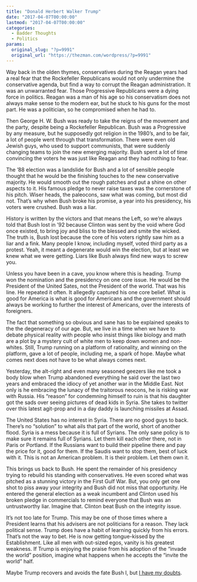 ```yaml
---
title: "Donald Herbert Walker Trump"
date: "2017-04-07T00:00:00"
lastmod: "2017-04-07T00:00:00"
categories:
  - Badder Thoughts
  - Politics
params:
  original_slug: "?p=9991"
  original_url: "https://thezman.com/wordpress/?p=9991"
---
```


Way back in the olden thymes, conservatives during the Reagan years had
a real fear that the Rockefeller Republicans would not only undermine
the conservative agenda, but find a way to corrupt the Reagan
administration. It was an unwarranted fear. Those Progressive
Republicans were a dying force in politics. Reagan was a man of his age
so his conservatism does not always make sense to the modern ear, but he
stuck to his guns for the most part. He was a politician, so he
compromised when he had to.

Then George H. W. Bush was ready to take the reigns of the movement and
the party, despite being a Rockefeller Republican. Bush was a
Progressive by any measure, but he supposedly got religion in the
1980’s, and to be fair, a lot of people went through that
transformation. There were even old Jewish guys, who used to support
communists, that were suddenly changing teams to join the new emerging
majority. Bush spent a lot of time convincing the voters he was just
like Reagan and they had nothing to fear.

The ’88 election was a landslide for Bush and a lot of sensible people
thought that he would be the finishing touches to the new conservative
majority. He would smooth out the rough patches and put a shine on other
aspects to it. His famous pledge to never raise taxes was the
cornerstone of his pitch. Wiser heads, the paleocons, saw what was
coming, but most did not. That’s why when Bush broke his promise, a year
into his presidency, his voters were crushed. Bush was a liar.

History is written by the victors and that means the Left, so we’re
always told that Bush lost in ’92 because Clinton was sent by the void
where God once existed, to bring joy and bliss to the blessed and smite
the wicked. The truth is, Bush lost because the core of his voters
rightly saw him as a liar and a fink. Many people I know, including
myself, voted third party as a protest. Yeah, it meant a degenerate
would win the election, but at least we knew what we were getting. Liars
like Bush always find new ways to screw you.

Unless you have been in a cave, you know where this is heading. Trump
won the nomination and the presidency on one core issue. He would be the
President of the United Sates, not the President of the world. That was
his line. He repeated it often. It allegedly captured his one core
belief. What is good for America is what is good for Americans and the
government should always be working to further the interest of
Americans, over the interests of foreigners.

The fact that something so obvious and sane has to be explained speaks
to the the degeneracy of our age. But, we live in a time when we have to
debate physical reality with people who insist things like biology and
math are a plot by a mystery cult of white men to keep down women and
non-whites. Still, Trump running on a platform of rationality, and
winning on the platform, gave a lot of people, including me, a spark of
hope. Maybe what comes next does not have to be what always comes next.

Yesterday, the alt-right and even many seasoned geezers like me took a
body blow when Trump abandoned everything he said over the last two
years and embraced the idiocy of yet another war in the Middle East. Not
only is he embracing the lunacy of the traitorous neocons, he is risking
war with Russia. His “reason” for condemning himself to ruin is that his
daughter got the sads over seeing pictures of dead kids in Syria. She
takes to twitter over this latest agit-prop and in a day daddy is
launching missiles at Assad.

The United States has no interest in Syria. There are no good guys to
back. There’s no “solution” to what ails that part of the world, short
of another flood. Syria is a mess because it is full of Syrians. The
only sane policy is to make sure it remains full of Syrians. Let them
kill each other there, not in Paris or Portland. If the Russians want to
build their pipeline there and pay the price for it, good for them. If
the Saudis want to stop them, best of luck with it. This is not an
American problem. It is their problem. Let them own it.

This brings us back to Bush. He spent the remainder of his presidency
trying to rebuild his standing with conservatives. He even scored what
was pitched as a stunning victory in the First Gulf War. But, you only
get one shot to piss away your integrity and Bush did not miss that
opportunity. He entered the general election as a weak incumbent and
Clinton used his broken pledge in commercials to remind everyone that
Bush was an untrustworthy liar. Imagine that. Clinton beat Bush on the
integrity issue.

It’s not too late for Trump. This may be one of those times where a
President learns that his advisers are not politicians for a reason.
They lack political sense. Trump does have a habit of learning quickly
from his errors. That’s not the way to bet. He is now getting
tongue-kissed by the Establishment. Like all men with out-sized egos,
vanity is his greatest weakness. If Trump is enjoying the praise from
his adoption of the “invade the world” position, imagine what happens
when he accepts the “invite the world” half.

Maybe Trump recovers and avoids the fate Bush I, but
<a href="http://thezman.com/wordpress/?p=9061" target="_blank">I have my
doubts</a>.
